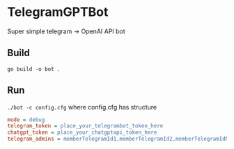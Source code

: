 # TelegramGPTBot
Super simple telegram -> OpenAI API bot

## Build

`go build -o bot .`

## Run
`./bot -c config.cfg`
where config.cfg has structure
```ini
mode = debug
telegram_token = place_your_telegrambot_token_here
chatgpt_token = place_your_chatgptapi_token_here
telegram_admins = memberTelegramId1,memberTelegramId2,memberTelegramIdN
```
